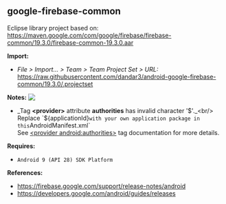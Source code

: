 ## google-firebase-common

Eclipse library project based on:<br/>
https://maven.google.com/com/google/firebase/firebase-common/19.3.0/firebase-common-19.3.0.aar

**Import:**
- _File > Import... > Team > Team Project Set > URL:_<br/>
  https://raw.githubusercontent.com/dandar3/android-google-firebase-common/19.3.0/.projectset

**Notes:** <img src="https://raw.githubusercontent.com/google/material-design-icons/main/png/alert/error_outline/materialicons/24dp/1x/baseline_error_outline_black_24dp.png" align="top" />
- _Tag **&lt;provider&gt;** attribute **authorities** has invalid character '$'._<br/>
  Replace `${applicationId}` with your own application package in this `AndroidManifest.xml`<br/>
  See [&lt;provider android:authorities&gt;](https://developer.android.com/guide/topics/manifest/provider-element.html#auth) tag documentation for more details.

**Requires:**
- `Android 9 (API 28) SDK Platform`

**References:**
- https://firebase.google.com/support/release-notes/android
- https://developers.google.com/android/guides/releases